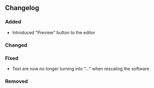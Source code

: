 ## Changelog

### Added

- Introduced "Preview" button to the editor

### Changed

### Fixed

- Text are now no longer turning into "..." when rescaling the software

### Removed

